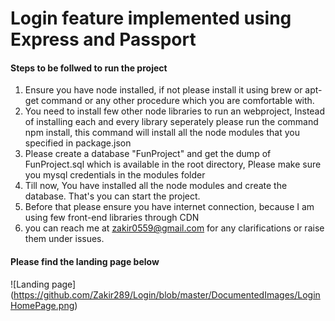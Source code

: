 # Login feature implemented using Express and Passport

#### Steps to be follwed to run the project
1. Ensure you have node installed, if not please install it using brew or apt-get command or any other procedure which you are comfortable with.
2. You need to install few other node libraries to run an webproject, Instead of installing each and every library seperately please run the command npm install, this command will install all the node modules that you specified in package.json
3. Please create a database "FunProject" and get the dump of FunProject.sql which is available in the root directory, Please make sure you mysql credentials in the modules folder
4. Till now, You have installed all the node modules and create the database. That's you can start the project. 
5. Before that please ensure you have internet connection, because I am using few front-end libraries through CDN
6. you can reach me at zakir0559@gmail.com for any clarifications or raise them under issues.

#### Please find the landing page below
![Landing page] (https://github.com/Zakir289/Login/blob/master/DocumentedImages/LoginHomePage.png)
